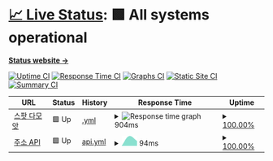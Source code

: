# [📈 Live Status](https://Adsenser.github.io/upptime): <!--live status--> **🟩 All systems operational**

[**Status website →**](https://Adsenser.github.io/upptime)

[![Uptime CI](https://github.com/Adsenser/upptime/workflows/Uptime%20CI/badge.svg)](https://github.com/Adsenser/upptime/actions?query=workflow%3A%22Uptime+CI%22)
[![Response Time CI](https://github.com/Adsenser/upptime/workflows/Response%20Time%20CI/badge.svg)](https://github.com/Adsenser/upptime/actions?query=workflow%3A%22Response+Time+CI%22)
[![Graphs CI](https://github.com/Adsenser/upptime/workflows/Graphs%20CI/badge.svg)](https://github.com/Adsenser/upptime/actions?query=workflow%3A%22Graphs+CI%22)
[![Static Site CI](https://github.com/Adsenser/upptime/workflows/Static%20Site%20CI/badge.svg)](https://github.com/Adsenser/upptime/actions?query=workflow%3A%22Static+Site+CI%22)
[![Summary CI](https://github.com/Adsenser/upptime/workflows/Summary%20CI/badge.svg)](https://github.com/Adsenser/upptime/actions?query=workflow%3A%22Summary+CI%22)

<!--start: status pages-->
<!-- This summary is generated by Upptime (https://github.com/upptime/upptime) -->
<!-- Do not edit this manually, your changes will be overwritten -->
<!-- prettier-ignore -->
| URL | Status | History | Response Time | Uptime |
| --- | ------ | ------- | ------------- | ------ |
| <img alt="" src="https://icons.duckduckgo.com/ip3/spot.damoat.com.ico" height="13"> [스팟 다모앗](https://spot.damoat.com/) | 🟩 Up | [.yml](https://github.com/Adsenser/upptime/commits/HEAD/history/.yml) | <details><summary><img alt="Response time graph" src="./graphs//response-time-week.png" height="20"> 904ms</summary><br><a href="https://Adsenser.github.io/upptime/history/"><img alt="Response time 904" src="https://img.shields.io/endpoint?url=https%3A%2F%2Fraw.githubusercontent.com%2FAdsenser%2Fupptime%2FHEAD%2Fapi%2F%2Fresponse-time.json"></a><br><a href="https://Adsenser.github.io/upptime/history/"><img alt="24-hour response time 1294" src="https://img.shields.io/endpoint?url=https%3A%2F%2Fraw.githubusercontent.com%2FAdsenser%2Fupptime%2FHEAD%2Fapi%2F%2Fresponse-time-day.json"></a><br><a href="https://Adsenser.github.io/upptime/history/"><img alt="7-day response time 904" src="https://img.shields.io/endpoint?url=https%3A%2F%2Fraw.githubusercontent.com%2FAdsenser%2Fupptime%2FHEAD%2Fapi%2F%2Fresponse-time-week.json"></a><br><a href="https://Adsenser.github.io/upptime/history/"><img alt="30-day response time 904" src="https://img.shields.io/endpoint?url=https%3A%2F%2Fraw.githubusercontent.com%2FAdsenser%2Fupptime%2FHEAD%2Fapi%2F%2Fresponse-time-month.json"></a><br><a href="https://Adsenser.github.io/upptime/history/"><img alt="1-year response time 904" src="https://img.shields.io/endpoint?url=https%3A%2F%2Fraw.githubusercontent.com%2FAdsenser%2Fupptime%2FHEAD%2Fapi%2F%2Fresponse-time-year.json"></a></details> | <details><summary><a href="https://Adsenser.github.io/upptime/history/">100.00%</a></summary><a href="https://Adsenser.github.io/upptime/history/"><img alt="All-time uptime 97.55%" src="https://img.shields.io/endpoint?url=https%3A%2F%2Fraw.githubusercontent.com%2FAdsenser%2Fupptime%2FHEAD%2Fapi%2F%2Fuptime.json"></a><br><a href="https://Adsenser.github.io/upptime/history/"><img alt="24-hour uptime 100.00%" src="https://img.shields.io/endpoint?url=https%3A%2F%2Fraw.githubusercontent.com%2FAdsenser%2Fupptime%2FHEAD%2Fapi%2F%2Fuptime-day.json"></a><br><a href="https://Adsenser.github.io/upptime/history/"><img alt="7-day uptime 100.00%" src="https://img.shields.io/endpoint?url=https%3A%2F%2Fraw.githubusercontent.com%2FAdsenser%2Fupptime%2FHEAD%2Fapi%2F%2Fuptime-week.json"></a><br><a href="https://Adsenser.github.io/upptime/history/"><img alt="30-day uptime 100.00%" src="https://img.shields.io/endpoint?url=https%3A%2F%2Fraw.githubusercontent.com%2FAdsenser%2Fupptime%2FHEAD%2Fapi%2F%2Fuptime-month.json"></a><br><a href="https://Adsenser.github.io/upptime/history/"><img alt="1-year uptime 97.55%" src="https://img.shields.io/endpoint?url=https%3A%2F%2Fraw.githubusercontent.com%2FAdsenser%2Fupptime%2FHEAD%2Fapi%2F%2Fuptime-year.json"></a></details>
| <img alt="" src="https://icons.duckduckgo.com/ip3/madefor.github.io.ico" height="13"> [주소 API](https://madefor.github.io/postal-code-api/api/v1/350/1106.json) | 🟩 Up | [api.yml](https://github.com/Adsenser/upptime/commits/HEAD/history/api.yml) | <details><summary><img alt="Response time graph" src="./graphs/api/response-time-week.png" height="20"> 94ms</summary><br><a href="https://Adsenser.github.io/upptime/history/api"><img alt="Response time 94" src="https://img.shields.io/endpoint?url=https%3A%2F%2Fraw.githubusercontent.com%2FAdsenser%2Fupptime%2FHEAD%2Fapi%2Fapi%2Fresponse-time.json"></a><br><a href="https://Adsenser.github.io/upptime/history/api"><img alt="24-hour response time 52" src="https://img.shields.io/endpoint?url=https%3A%2F%2Fraw.githubusercontent.com%2FAdsenser%2Fupptime%2FHEAD%2Fapi%2Fapi%2Fresponse-time-day.json"></a><br><a href="https://Adsenser.github.io/upptime/history/api"><img alt="7-day response time 94" src="https://img.shields.io/endpoint?url=https%3A%2F%2Fraw.githubusercontent.com%2FAdsenser%2Fupptime%2FHEAD%2Fapi%2Fapi%2Fresponse-time-week.json"></a><br><a href="https://Adsenser.github.io/upptime/history/api"><img alt="30-day response time 94" src="https://img.shields.io/endpoint?url=https%3A%2F%2Fraw.githubusercontent.com%2FAdsenser%2Fupptime%2FHEAD%2Fapi%2Fapi%2Fresponse-time-month.json"></a><br><a href="https://Adsenser.github.io/upptime/history/api"><img alt="1-year response time 94" src="https://img.shields.io/endpoint?url=https%3A%2F%2Fraw.githubusercontent.com%2FAdsenser%2Fupptime%2FHEAD%2Fapi%2Fapi%2Fresponse-time-year.json"></a></details> | <details><summary><a href="https://Adsenser.github.io/upptime/history/api">100.00%</a></summary><a href="https://Adsenser.github.io/upptime/history/api"><img alt="All-time uptime 100.00%" src="https://img.shields.io/endpoint?url=https%3A%2F%2Fraw.githubusercontent.com%2FAdsenser%2Fupptime%2FHEAD%2Fapi%2Fapi%2Fuptime.json"></a><br><a href="https://Adsenser.github.io/upptime/history/api"><img alt="24-hour uptime 100.00%" src="https://img.shields.io/endpoint?url=https%3A%2F%2Fraw.githubusercontent.com%2FAdsenser%2Fupptime%2FHEAD%2Fapi%2Fapi%2Fuptime-day.json"></a><br><a href="https://Adsenser.github.io/upptime/history/api"><img alt="7-day uptime 100.00%" src="https://img.shields.io/endpoint?url=https%3A%2F%2Fraw.githubusercontent.com%2FAdsenser%2Fupptime%2FHEAD%2Fapi%2Fapi%2Fuptime-week.json"></a><br><a href="https://Adsenser.github.io/upptime/history/api"><img alt="30-day uptime 100.00%" src="https://img.shields.io/endpoint?url=https%3A%2F%2Fraw.githubusercontent.com%2FAdsenser%2Fupptime%2FHEAD%2Fapi%2Fapi%2Fuptime-month.json"></a><br><a href="https://Adsenser.github.io/upptime/history/api"><img alt="1-year uptime 100.00%" src="https://img.shields.io/endpoint?url=https%3A%2F%2Fraw.githubusercontent.com%2FAdsenser%2Fupptime%2FHEAD%2Fapi%2Fapi%2Fuptime-year.json"></a></details>

<!--end: status pages-->
